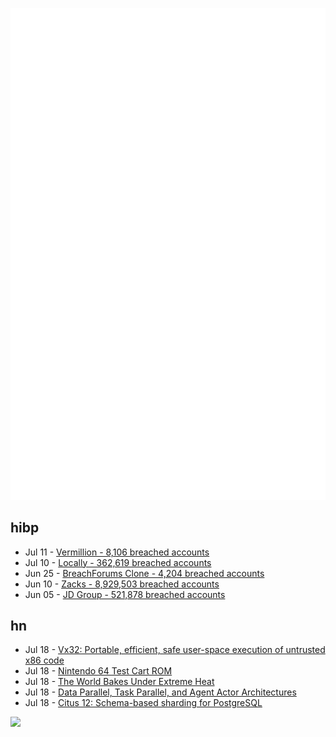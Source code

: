 ![Metrics](https://raw.githubusercontent.com/phixion/phixion/master/metrics.svg)

## hibp

<!--
for https://github.com/phixion/phixion/blob/main/.github/workflows/feeds.yml
-->
<!--START_SECTION:haveibeenpwnd-->
- Jul 11 - [Vermillion - 8,106 breached accounts](https://haveibeenpwned.com/PwnedWebsites#Vermillion)
- Jul 10 - [Locally - 362,619 breached accounts](https://haveibeenpwned.com/PwnedWebsites#Locally)
- Jun 25 - [BreachForums Clone - 4,204 breached accounts](https://haveibeenpwned.com/PwnedWebsites#BreachForumsClone)
- Jun 10 - [Zacks - 8,929,503 breached accounts](https://haveibeenpwned.com/PwnedWebsites#Zacks)
- Jun 05 - [JD Group - 521,878 breached accounts](https://haveibeenpwned.com/PwnedWebsites#JDGroup)
<!--END_SECTION:haveibeenpwnd-->

## hn

<!--
for https://github.com/phixion/phixion/blob/main/.github/workflows/feeds.yml
-->
<!--START_SECTION:hn-->
- Jul 18 - [Vx32: Portable, efficient, safe user-space execution of untrusted x86 code](https://pdos.csail.mit.edu/~baford/vm/)
- Jul 18 - [Nintendo 64 Test Cart ROM](https://www.gamingalexandria.com/wp/2023/07/nintendo-64-test-cart-rom/)
- Jul 18 - [The World Bakes Under Extreme Heat](https://www.wsj.com/articles/extreme-heat-waves-across-the-world-photos-7cc1544d)
- Jul 18 - [Data Parallel, Task Parallel, and Agent Actor Architectures](https://bytewax.io/blog/data-parallel-task-parallel-and-agent-actor-architectures)
- Jul 18 - [Citus 12: Schema-based sharding for PostgreSQL](https://www.citusdata.com/blog/2023/07/18/citus-12-schema-based-sharding-for-postgres/)
<!--END_SECTION:hn-->

<!--
for https://yhype.me
-->
![](https://hit.yhype.me/github/profile?user_id=13013670)
